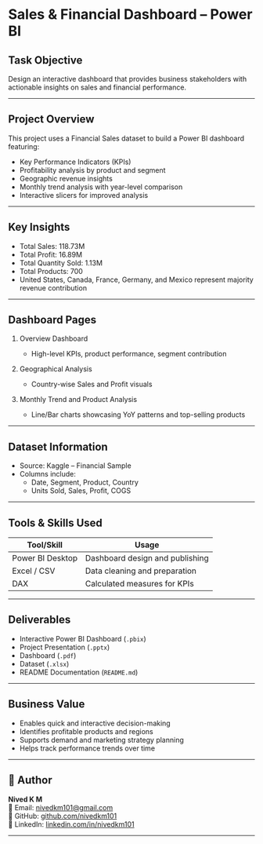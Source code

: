 # Sales & Financial Dashboard – Power BI

## Task Objective
Design an interactive dashboard that provides business stakeholders with actionable insights on sales and financial performance.

---

## Project Overview
This project uses a Financial Sales dataset to build a Power BI dashboard featuring:

- Key Performance Indicators (KPIs)
- Profitability analysis by product and segment
- Geographic revenue insights
- Monthly trend analysis with year-level comparison
- Interactive slicers for improved analysis

---

## Key Insights

- Total Sales: 118.73M  
- Total Profit: 16.89M  
- Total Quantity Sold: 1.13M  
- Total Products: 700  
- United States, Canada, France, Germany, and Mexico represent majority revenue contribution  

---

## Dashboard Pages

1. Overview Dashboard  
   - High-level KPIs, product performance, segment contribution  

2. Geographical Analysis  
   - Country-wise Sales and Profit visuals  

3. Monthly Trend and Product Analysis  
   - Line/Bar charts showcasing YoY patterns and top-selling products  

---

## Dataset Information

- Source: Kaggle – Financial Sample
- Columns include:
  - Date, Segment, Product, Country
  - Units Sold, Sales, Profit, COGS

---

## Tools & Skills Used

| Tool/Skill | Usage |
|-----------|-------|
| Power BI Desktop | Dashboard design and publishing |
| Excel / CSV | Data cleaning and preparation |
| DAX | Calculated measures for KPIs |

---

## Deliverables

- Interactive Power BI Dashboard (`.pbix`)
- Project Presentation (`.pptx`)
- Dashboard (`.pdf`)
- Dataset (`.xlsx`)
- README Documentation (`README.md`)


---

## Business Value

- Enables quick and interactive decision-making
- Identifies profitable products and regions
- Supports demand and marketing strategy planning
- Helps track performance trends over time

---

## 👤 Author
**Nived K M**  
📧 Email: nivedkm101@gmail.com  
🔗 GitHub: [github.com/nivedkm101](https://github.com/nivedkm101)  
💼 LinkedIn: [linkedin.com/in/nivedkm101](https://linkedin.com/in/nivedkm101)

---


